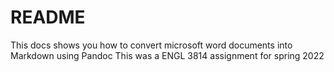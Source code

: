 # README
This docs shows you how to convert microsoft word documents into Markdown using Pandoc
This was a ENGL 3814 assignment for spring 2022
